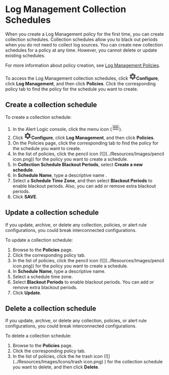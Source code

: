 # Log Management Collection Schedules

When you create a Log Management policy for the first time, you can create collection schedules. Collection schedules allow you to black out periods when you do not need to collect log sources. You can create new collection schedules for a policy at any time. However, you cannot delete or update existing schedules.

For more information about policy creation, see [Log Management Policies](log-management-policies.md).

To access the Log Management collection schedules, click ![](../Resources/Images/dashboard/configure-icon.png)**Configure**, click **Log Management**, and then click **Policies**. Click the corresponding policy tab to  find the policy for the schedule you want to create.

## Create a collection schedule

To create a collection schedule:

1. In the Alert Logic console, click the menu icon (![](../Resources/Images/dashboard/menu-icon.png)).
2. Click ![](../Resources/Images/dashboard/configure-icon.png)**Configure**, click **Log Management**, and then click **Policies**.
3. On the Policies page, click the corresponding tab to find the policy for the schedule you want to create.
4. In the list of policies, click the pencil icon (![](../Resources/Images/pencil icon.png)) for the policy you want to create a schedule.
5. In **Collection Schedule Blackout Periods**, select **Create a new schedule**.
6. In **Schedule Name**, type a descriptive name .
7. Select a **Schedule Time Zone**, and then select **Blackout Periods** to enable blackout periods. Also, you can add or remove extra blackout periods.
8. Click **SAVE**.

## Update a collection schedule

If you update, archive, or delete any collection, policies, or alert rule configurations, you could break interconnected configurations.

To update a collection schedule:

1. Browse to the **Policies** page.
2. Click the corresponding policy tab.
3. In the list of policies, click the pencil icon (![](../Resources/Images/pencil icon.png)) for the policy you want to create a schedule.
4. In **Schedule Name**, type a descriptive name.
5. Select a schedule time zone.
6. Select **Blackout Periods** to enable blackout periods. You can add or remove extra blackout periods.
7. Click **Update**.

## Delete a collection schedule

If you update, archive, or delete any collection, policies, or alert rule configurations, you could break interconnected configurations.

To delete a collection schedule:

1. Browse to the **Policies** page.
2. Click the corresponding policy tab.
3. In the list of policies, click the he trash icon (![](../Resources/Images/Icons/trash icon.png) ) for the collection schedule you want to delete, and then click **Delete**.
